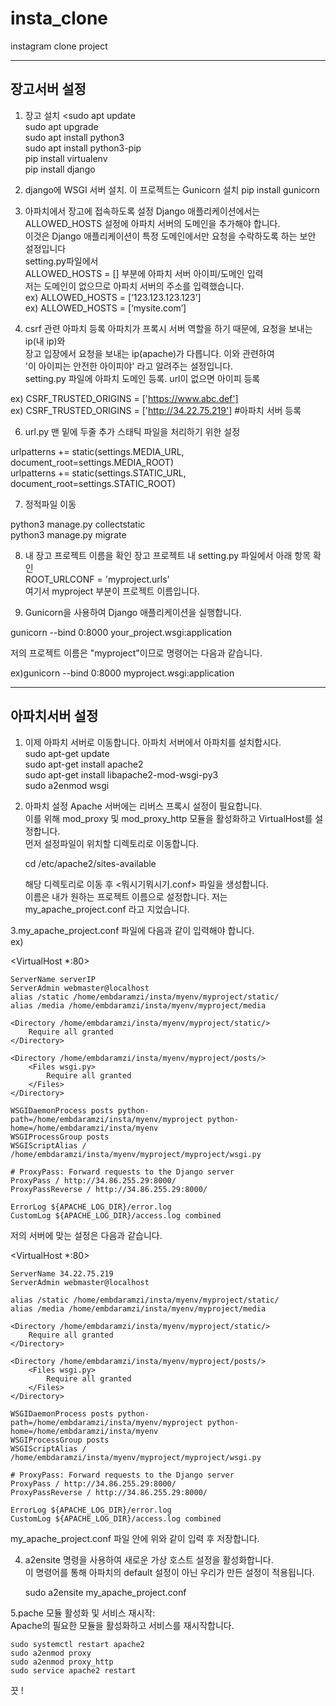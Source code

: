 # insta_clone

instagram clone project

-----
장고서버 설정
------
1. 장고 설치
  <sudo apt update  
  sudo apt upgrade  
  sudo apt install python3  
  sudo apt install python3-pip  
  pip install virtualenv  
  pip install django  

2. django에 WSGI 서버 설치. 이 프로젝트는 Gunicorn 설치
  pip install gunicorn  

3. 아파치에서 장고에 접속하도록 설정
  Django 애플리케이션에서는 ALLOWED_HOSTS 설정에 아파치 서버의 도메인을 추가해야 합니다.  
  이것은 Django 애플리케이션이 특정 도메인에서만 요청을 수락하도록 하는 보안 설정입니다  
  setting.py파일에서  
  ALLOWED_HOSTS = [] 부분에 아파치 서버 아이피/도메인 입력  
  저는 도메인이 없으므로 아파치 서버의 주소를 입력했습니다.   
  ex) ALLOWED_HOSTS = [‘123.123.123.123’]  
  ex) ALLOWED_HOSTS = [‘mysite.com’]  

4. csrf 관련 아파치 등록
   아파치가 프록시 서버 역할을 하기 때문에, 요청을 보내는 ip(내 ip)와  
   장고 입장에서 요청을 보내는 ip(apache)가 다릅니다. 이와 관련하여  
   '이 아이피는 안전한 아이피야' 라고 알려주는 설정입니다.   
  setting.py 파일에 아파치 도메인 등록. url이 없으면 아이피 등록

  ex) CSRF_TRUSTED_ORIGINS = ['https://www.abc.def']  
  ex) CSRF_TRUSTED_ORIGINS = ['http://34.22.75.219'] #아파치 서버 등록  


6. url.py 맨 밑에 두줄 추가
  스태틱 파일을 처리하기 위한 설정

  urlpatterns += static(settings.MEDIA_URL, document_root=settings.MEDIA_ROOT)  
  urlpatterns += static(settings.STATIC_URL, document_root=settings.STATIC_ROOT)  

7. 정적파일 이동

  python3 manage.py collectstatic  
  python3 manage.py migrate  

8. 내 장고 프로젝트 이름을 확인
  장고 프로젝트 내 setting.py 파일에서 아래 항목 확인  
  ROOT_URLCONF = 'myproject.urls'  
  여기서 myproject 부분이 프로젝트 이름입니다.  

9. Gunicorn을 사용하여 Django 애플리케이션을 실행합니다.
   
  gunicorn --bind 0:8000 your_project.wsgi:application
  
  저의 프로젝트 이름은 "myproject"이므로 명령어는 다음과 같습니다.  
  
  ex)gunicorn --bind 0:8000 myproject.wsgi:application


-------
아파치서버 설정
--------


1. 이제 아파치 서버로 이동합니다. 아파치 서버에서 아파치를 설치합시다.  
    sudo apt-get update  
    sudo apt-get install apache2  
    sudo apt-get install libapache2-mod-wsgi-py3  
    sudo a2enmod wsgi  

2. 아파치 설정
   Apache 서버에는 리버스 프록시 설정이 필요합니다.  
   이를 위해 mod_proxy 및 mod_proxy_http 모듈을 활성화하고 VirtualHost를 설정합니다.  
   먼저 설정파일이 위치할 디렉토리로 이동합니다.   

   cd /etc/apache2/sites-available  

   해당 디렉토리로 이동 후 <뭐시기뭐시기.conf>  파일을 생성합니다.   
   이름은 내가 원하는 프로젝트 이름으로 설정합니다. 저는 my_apache_project.conf 라고 지었습니다.   

3.my_apache_project.conf 파일에 다음과 같이 입력해야 합니다.   
ex)  

 <VirtualHost *:80>
    <!-- 내용 -->

    ServerName serverIP  
    ServerAdmin webmaster@localhost
    alias /static /home/embdaramzi/insta/myenv/myproject/static/
    alias /media /home/embdaramzi/insta/myenv/myproject/media
    
    <Directory /home/embdaramzi/insta/myenv/myproject/static/>
        Require all granted
    </Directory>

    <Directory /home/embdaramzi/insta/myenv/myproject/posts/>
        <Files wsgi.py>
            Require all granted
        </Files>
    </Directory>

    WSGIDaemonProcess posts python-path=/home/embdaramzi/insta/myenv/myproject python-home=/home/embdaramzi/insta/myenv
    WSGIProcessGroup posts
    WSGIScriptAlias / /home/embdaramzi/insta/myenv/myproject/myproject/wsgi.py

    # ProxyPass: Forward requests to the Django server
    ProxyPass / http://34.86.255.29:8000/
    ProxyPassReverse / http://34.86.255.29:8000/

    ErrorLog ${APACHE_LOG_DIR}/error.log
    CustomLog ${APACHE_LOG_DIR}/access.log combined
 </VirtualHost>

저의 서버에 맞는 설정은 다음과 같습니다.   

<VirtualHost *:80>
    <!-- 내용 -->

    ServerName 34.22.75.219
    ServerAdmin webmaster@localhost

    alias /static /home/embdaramzi/insta/myenv/myproject/static/
    alias /media /home/embdaramzi/insta/myenv/myproject/media
    
    <Directory /home/embdaramzi/insta/myenv/myproject/static/>
        Require all granted
    </Directory>

    <Directory /home/embdaramzi/insta/myenv/myproject/posts/>
        <Files wsgi.py>
            Require all granted
        </Files>
    </Directory>

    WSGIDaemonProcess posts python-path=/home/embdaramzi/insta/myenv/myproject python-home=/home/embdaramzi/insta/myenv  
    WSGIProcessGroup posts  
    WSGIScriptAlias / /home/embdaramzi/insta/myenv/myproject/myproject/wsgi.py  
    
    # ProxyPass: Forward requests to the Django server
    ProxyPass / http://34.86.255.29:8000/
    ProxyPassReverse / http://34.86.255.29:8000/

    ErrorLog ${APACHE_LOG_DIR}/error.log
    CustomLog ${APACHE_LOG_DIR}/access.log combined
</VirtualHost> 

 my_apache_project.conf 파일 안에 위와 같이 입력 후 저장합니다.   


4. a2ensite 명령을 사용하여 새로운 가상 호스트 설정을 활성화합니다.  
   이 명령어를 통해 아파치의 default 설정이 아닌 우리가 만든 설정이 적용됩니다.
   
    sudo a2ensite my_apache_project.conf  

5.pache 모듈 활성화 및 서비스 재시작:  
Apache의 필요한 모듈을 활성화하고 서비스를 재시작합니다.  

    sudo systemctl restart apache2  
    sudo a2enmod proxy
    sudo a2enmod proxy_http
    sudo service apache2 restart


끗 !
